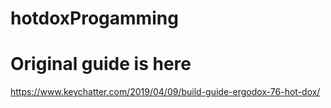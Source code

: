 # hotdoxProgamming

# Original guide is here

https://www.keychatter.com/2019/04/09/build-guide-ergodox-76-hot-dox/

